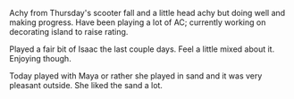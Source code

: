 Achy from Thursday's scooter fall and a little head achy but doing well and making progress. Have been playing a lot of AC; currently working on decorating island to raise rating. 

Played a fair bit of Isaac the last couple days. Feel a little mixed about it. Enjoying though.

Today played with Maya or rather she played in sand and it was very pleasant outside. She liked the sand a lot. 

